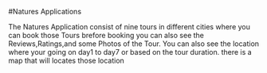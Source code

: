 #Natures Applications

The Natures Application consist of nine tours in different cities where you can book those Tours brefore booking you can also see the Reviews,Ratings,and some Photos of the Tour.
You can also see the location where your going on day1 to day7 or based on the tour duration.
there is a map that will locates those location
